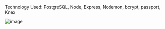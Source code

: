 Technology Used: PostgreSQL, Node, Express, Nodemon, bcrypt, passport, Knex

![image](https://user-images.githubusercontent.com/88730354/153978882-e14afe36-133c-4d85-b713-210d1c32038e.png)

